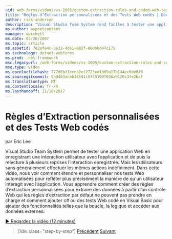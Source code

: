 ```yaml
---
uid: web-forms/videos/vs-2005/custom-extraction-rules-and-coded-web-tests
title: "Règles d’Extraction personnalisées et des Tests Web codés | Documents Microsoft"
author: rick-anderson
description: "Visual Studio Team System rend faciles à tester une application Web en enregistrant une interaction utilisateur avec l’application et puis la relecture à plusieurs reprises la re..."
ms.author: aspnetcontent
manager: wpickett
ms.date: 02/26/2007
ms.topic: article
ms.assetid: 7e2efe4c-8632-4d61-a82f-8e0bbd47c175
ms.technology: dotnet-webforms
ms.prod: .net-framework
msc.legacyurl: /web-forms/videos/vs-2005/custom-extraction-rules-and-coded-web-tests
msc.type: video
ms.openlocfilehash: 777d6bf1cceb2ef2723ee1d69a17b144ec6de8f9
ms.sourcegitcommit: 9a9483aceb34591c97451997036a9120c3fe2baf
ms.translationtype: MT
ms.contentlocale: fr-FR
ms.lasthandoff: 11/10/2017
---
```

<a name="custom-extraction-rules-and-coded-web-tests"></a>Règles d’Extraction personnalisées et des Tests Web codés
====================
par Eric Lee

Visual Studio Team System permet de tester une application Web en enregistrant une interaction utilisateur avec l’application et de puis la relecture à plusieurs reprises l’interaction enregistrée. Mais les utilisateurs sans généralement effectuer les mêmes actions indéfiniment. Dans cette vidéo, nous voir comment étendre et personnaliser nos tests Web automatisées pour refléter plus précisément la manière de qu'un utilisateur interagit avec l’application. Vous apprendre comment créer des règles d’extraction personnalisées pour extraire des données à partir d’un contrôle Web qui les règles d’extraction par défaut ne peuvent pas prendre en charge et comment ajouter c# ou des tests Web codé en Visual Basic pour ajouter des fonctionnalités telles que la boucle, la logique et accéder aux données externes.

[&#9654; Regardez la vidéo (12 minutes)](https://channel9.msdn.com/Blogs/ASP-NET-Site-Videos/custom-extraction-rules-and-coded-web-tests)

>[!div class="step-by-step"]
[Précédent](code-coverage-of-automated-tests.md)
[Suivant](the-effects-of-caching.md)
